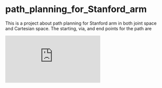 # path_planning_for_Stanford_arm
 This is a project about path planning for Stanford arm in both joint space and Cartesian space. The starting, via, and end points for the path are

![first equation](https://latex.codecogs.com/gif.latex?A%3D%5Cbegin%7Bbmatrix%7D%200%261%260%2620%5C%5C%200%260%26-1%2610%5C%5C%20-1%260%260%26-10%5C%5C%200%260%260%261%20%5Cend%7Bbmatrix%7D%20%2C%20B%3D%5Cbegin%7Bbmatrix%7D%20-1%260%260%2620%5C%5C%200%26-1%260%26-5%5C%5C%200%260%261%2610%5C%5C%200%260%260%261%20%5Cend%7Bbmatrix%7D%20%2C%20C%3D%5Cbegin%7Bbmatrix%7D%201%260%260%26-10%5C%5C%200%260%26-1%2615%5C%5C%200%261%260%2625%5C%5C%200%260%260%261%20%5Cend%7Bbmatrix%7D)
